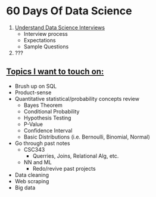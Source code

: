 # 60 Days Of Data Science

1. [Understand Data Science Interviews](./Day1.md)
    * Interview process
    * Expectations
    * Sample Questions 
2. ???

## <u>**Topics I want to touch on:**</u>
* Brush up on SQL
* Product-sense
* Quantitative statistical/probability concepts review
  * Bayes Theorem
  * Conditional Probability
  * Hypothesis Testing
  * P-Value
  * Confidence Interval
  * Basic Distributions (i.e. Bernoulli, Binomial, Normal)
* Go through past notes
  * CSC343
    * Querries, Joins, Relational Alg, etc.
  * NN and ML
    * Redo/revive past projects
* Data cleaning
* Web scraping
* Big data
